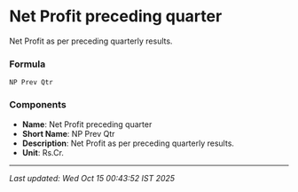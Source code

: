 # Net Profit preceding quarter
Net Profit as per preceding quarterly results.

### Formula
```text
NP Prev Qtr
```


### Components
- **Name**: Net Profit preceding quarter
- **Short Name**: NP Prev Qtr
- **Description**: Net Profit as per preceding quarterly results.
- **Unit**: Rs.Cr.

---
*Last updated: Wed Oct 15 00:43:52 IST 2025*
